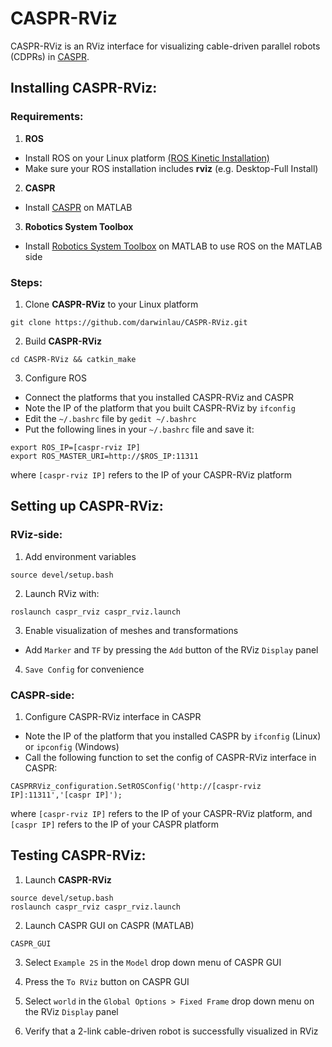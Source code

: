 # CASPR-RViz
CASPR-RViz is an RViz interface for visualizing cable-driven parallel robots (CDPRs) in [CASPR](https://github.com/darwinlau/CASPR). 

## Installing CASPR-RViz:
### Requirements:
1. **ROS**
- Install ROS on your Linux platform [(ROS Kinetic Installation)](http://wiki.ros.org/kinetic/Installation)
- Make sure your ROS installation includes **rviz** (e.g. Desktop-Full Install)
2. **CASPR**
- Install [CASPR](https://github.com/darwinlau/CASPR) on MATLAB 
3. **Robotics System Toolbox**
- Install [Robotics System Toolbox](https://www.mathworks.com/products/robotics.html) on MATLAB to use ROS on the MATLAB side

### Steps:
1. Clone **CASPR-RViz** to your Linux platform
```
git clone https://github.com/darwinlau/CASPR-RViz.git
```
2. Build **CASPR-RViz**
```
cd CASPR-RViz && catkin_make
```
3. Configure ROS
- Connect the platforms that you installed CASPR-RViz and CASPR
- Note the IP of the platform that you built CASPR-RViz by `ifconfig`
- Edit the `~/.bashrc` file by `gedit ~/.bashrc`
- Put the following lines in your `~/.bashrc` file and save it:
```
export ROS_IP=[caspr-rviz IP]
export ROS_MASTER_URI=http://$ROS_IP:11311
```
where `[caspr-rviz IP]` refers to the IP of your CASPR-RViz platform

## Setting up CASPR-RViz:
### RViz-side:
1. Add environment variables
```
source devel/setup.bash
```
2. Launch RViz with:
``` 
roslaunch caspr_rviz caspr_rviz.launch
```

3. Enable visualization of meshes and transformations
- Add `Marker` and `TF` by pressing the `Add` button of the RViz `Display` panel

4. `Save Config` for convenience

### CASPR-side:
1. Configure CASPR-RViz interface in CASPR
- Note the IP of the platform that you installed CASPR by `ifconfig` (Linux) or `ipconfig` (Windows)
- Call the following function to set the config of CASPR-RViz interface in CASPR:
```
CASPRRViz_configuration.SetROSConfig('http://[caspr-rviz IP]:11311','[caspr IP]');
```
where `[caspr-rviz IP]` refers to the IP of your CASPR-RViz platform, and `[caspr IP]` refers to the IP of your CASPR platform

## Testing CASPR-RViz:
1. Launch **CASPR-RViz**
```
source devel/setup.bash
roslaunch caspr_rviz caspr_rviz.launch
```

2. Launch CASPR GUI on CASPR (MATLAB)
``` 
CASPR_GUI
```

3. Select `Example 2S` in the `Model` drop down menu of CASPR GUI

4. Press the `To RViz` button on CASPR GUI

5. Select `world` in the `Global Options > Fixed Frame` drop down menu on the RViz `Display` panel

6. Verify that a 2-link cable-driven robot is successfully visualized in RViz




